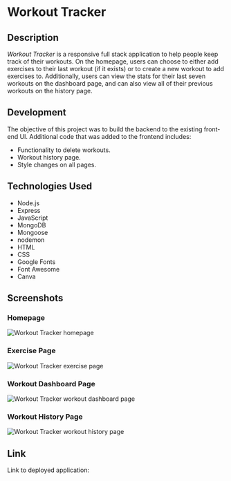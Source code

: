 # Workout Tracker

## Description 
*Workout Tracker* is a responsive full stack application to help people keep track of their workouts. On the homepage, users can choose to either add exercises to their last workout (if it exists) or to create a new workout to add exercises to. Additionally, users can view the stats for their last seven workouts on the dashboard page, and can also view all of their previous workouts on the history page. 

## Development
The objective of this project was to build the backend to the existing front-end UI. Additional code that was added to the frontend includes: 
- Functionality to delete workouts.
- Workout history page.
- Style changes on all pages.

## Technologies Used 
- Node.js
- Express
- JavaScript
- MongoDB
- Mongoose 
- nodemon 
- HTML 
- CSS 
- Google Fonts
- Font Awesome
- Canva

## Screenshots

### Homepage
![Workout Tracker homepage](images/readme/homepage.png)

### Exercise Page
![Workout Tracker exercise page](images/readme/exercise.png)

### Workout Dashboard Page
![Workout Tracker workout dashboard page](images/readme/dashboard.png)

### Workout History Page
![Workout Tracker workout history page](images/readme/history.png)

## Link
Link to deployed application: []()

